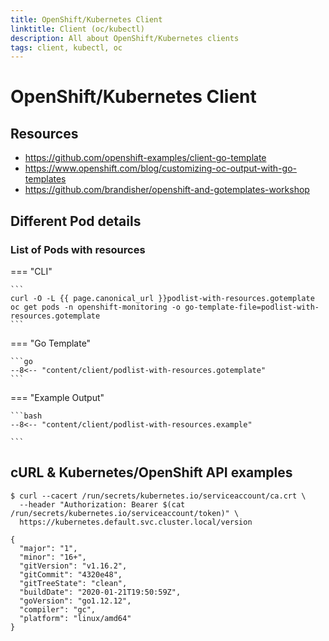 ```yaml
---
title: OpenShift/Kubernetes Client
linktitle: Client (oc/kubectl)
description: All about OpenShift/Kubernetes clients
tags: client, kubectl, oc
---
```

# OpenShift/Kubernetes Client

## Resources

* <https://github.com/openshift-examples/client-go-template>
* <https://www.openshift.com/blog/customizing-oc-output-with-go-templates>
* <https://github.com/brandisher/openshift-and-gotemplates-workshop>

## Different Pod details

### List of Pods with resources

=== "CLI"

    ```
    curl -O -L {{ page.canonical_url }}podlist-with-resources.gotemplate
    oc get pods -n openshift-monitoring -o go-template-file=podlist-with-resources.gotemplate
    ```

=== "Go Template"

    ```go
    --8<-- "content/client/podlist-with-resources.gotemplate"
    ```

=== "Example Output"

    ```bash
    --8<-- "content/client/podlist-with-resources.example"

    ```

## cURL & Kubernetes/OpenShift API examples

```text
$ curl --cacert /run/secrets/kubernetes.io/serviceaccount/ca.crt \
  --header "Authorization: Bearer $(cat /run/secrets/kubernetes.io/serviceaccount/token)" \
  https://kubernetes.default.svc.cluster.local/version

{
  "major": "1",
  "minor": "16+",
  "gitVersion": "v1.16.2",
  "gitCommit": "4320e48",
  "gitTreeState": "clean",
  "buildDate": "2020-01-21T19:50:59Z",
  "goVersion": "go1.12.12",
  "compiler": "gc",
  "platform": "linux/amd64"
}
```
